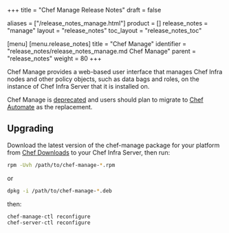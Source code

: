 +++
title = "Chef Manage Release Notes"
draft = false

aliases = ["/release_notes_manage.html"]
product = []
release_notes = "manage"
layout = "release_notes"
toc_layout = "release_notes_toc"

[menu]
  [menu.release_notes]
    title = "Chef Manage"
    identifier = "release_notes/release_notes_manage.md Chef Manage"
    parent = "release_notes"
    weight = 80
+++

Chef Manage provides a web-based user interface that manages Chef Infra nodes and other policy objects, such as data bags and roles, on the instance of Chef Infra Server that it is installed on.

Chef Manage is [deprecated](/versions/#deprecated) and users should plan to migrate to [Chef Automate](/automate/) as the replacement.

## Upgrading

Download the latest version of the chef-manage package for your platform from [Chef Downloads](https://www.chef.io/downloads) to your Chef Infra Server, then run:

```bash
rpm -Uvh /path/to/chef-manage-*.rpm
```

or

```bash
dpkg -i /path/to/chef-manage-*.deb
```

then:

```bash
chef-manage-ctl reconfigure
chef-server-ctl reconfigure
```
